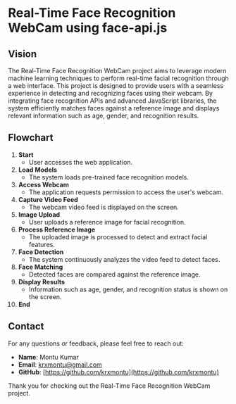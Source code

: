# Real-Time Face Recognition WebCam using face-api.js

## Vision
The Real-Time Face Recognition WebCam project aims to leverage modern machine learning techniques to perform real-time facial recognition through a web interface. This project is designed to provide users with a seamless experience in detecting and recognizing faces using their webcam. By integrating face recognition APIs and advanced JavaScript libraries, the system efficiently matches faces against a reference image and displays relevant information such as age, gender, and recognition results.

## Flowchart

1. **Start**
   - User accesses the web application.
2. **Load Models**
   - The system loads pre-trained face recognition models.
3. **Access Webcam**
   - The application requests permission to access the user's webcam.
4. **Capture Video Feed**
   - The webcam video feed is displayed on the screen.
5. **Image Upload**
   - User uploads a reference image for facial recognition.
6. **Process Reference Image**
   - The uploaded image is processed to detect and extract facial features.
7. **Face Detection**
   - The system continuously analyzes the video feed to detect faces.
8. **Face Matching**
   - Detected faces are compared against the reference image.
9. **Display Results**
   - Information such as age, gender, and recognition status is shown on the screen.
10. **End**

## Contact

For any questions or feedback, please feel free to reach out:

- **Name**: Montu Kumar
- **Email**: [krxmontu@gmail.com](krxmontu@gmail.com)
- **GitHub**: [https://github.com/krxmontu](https://github.com/krxmontu)

Thank you for checking out the Real-Time Face Recognition WebCam project.

